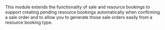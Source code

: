 This module extends the functionality of sale and resource bookings to
support creating pending resource bookings automatically when confirming
a sale order and to allow you to generate those sale orders easily from
a resource booking type.
